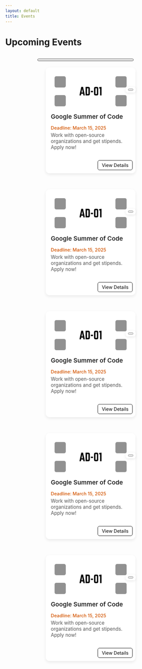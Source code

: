 ```yaml
---
layout: default
title: Events
---
```


<!-- <meta charset="UTF-8">
  <meta name="viewport" content="width=device-width, initial-scale=1.0">
  <link rel="stylesheet" href="https://cdnjs.cloudflare.com/ajax/libs/font-awesome/6.5.0/css/all.min.css?" />
  <link rel="stylesheet" href="/assets/css/semester.css">
  <link rel="stylesheet" href="/assets/css/subject.css">
  <link rel="stylesheet" href="/assets/css/breadcrumb.css">
  <link rel="stylesheet" href="/assets/css/content.css"> -->

<style>

  /* Container for all cards */
  .events-container {
    display: grid;
    grid-template-columns: repeat(auto-fill, 250px);
    justify-content: center;
    gap: 20px;
    padding: 5px 20px;
  }


  .event-card {
    background: #fff;
    border-radius: 12px;
    padding: 16px;
    box-shadow: 0 4px 8px rgba(0, 0, 0, 0.1);
    margin: 12px 0;
    display: flex;
    flex-direction: column;
    gap: 8px;
    transition: transform 0.2s ease, box-shadow 0.2s ease;
    width: 100%;
    height: 300px;
  }

  .event-card:hover {
    transform: translateY(-3px);
    box-shadow: 0 6px 12px rgba(0, 0, 0, 0.15);
  }

  .event-title {
    font-size: 1.1rem;
    font-weight: 600;
    color: #333;
    margin: 0;
  }

  .event-date {
    font-size: 0.9rem;
    color: #777;
    margin: 0;
  }

  .event-desc {
    font-size: 0.95rem;
    color: #555;
    margin: 0 0 8px 0;
  }

  .event-btn {
    align-self: flex-start;
    background: #ffffff;
    color: #000000;
    text-decoration: none;
    padding: 6px 12px;
    border-radius: 6px;
    font-size: 0.9rem;
    transition: background 0.2s ease;
    position: absolute;
    right: 9px;
    bottom: 10px;
    border: 1px solid black;
  }

  .event-btn1 {
    align-self: flex-start;
    background: #ffffff;
    color: #000000;
    text-decoration: none;
    padding: 6px 12px;
    border-radius: 6px;
    font-size: 0.9rem;
    transition: background 0.2s ease;
    position: absolute;
    right: 9px;
    bottom: 50px;
    border: 1px solid black;
  }

  .event-btn:hover {
    background: #000000;
    color: #ffffff;
  }

  .event-card {
    background: #fff;
    border-radius: 12px;
    box-shadow: 0 4px 10px rgba(0, 0, 0, 0.08);
    padding: 16px;
    position: relative;
    margin: 15px 0;
    transition: transform 0.2s ease, box-shadow 0.2s ease;
  }

  .event-card:hover {
    transform: translateY(-3px);
    box-shadow: 0 6px 14px rgba(0, 0, 0, 0.12);
  }

  .event-title {
    font-size: 1.2rem;
    font-weight: 600;
    margin-bottom: 15px;
    color: #222;
  }

  .event-desc {
    font-size: 0.95rem;
    color: #555;
    margin-bottom: 10px;
  }

  .event-date {
    font-size: 0.9rem;
    font-weight: 500;
    color: #d35400;
    margin-bottom: 5px;
    /* Leaves space for buttons */
  }

  .card-actions {
    position: absolute;
    bottom: 12px;
    left: 16px;
    right: 16px;
    display: flex;
    justify-content: space-between;
  }

  .btn-open,
  .btn-share {
    background: #007bff;
    color: #fff;
    padding: 8px 14px;
    font-size: 0.85rem;
    border: none;
    border-radius: 6px;
    cursor: pointer;
    text-decoration: none;
    transition: background 0.2s ease;
  }

  .btn-open:hover {
    background: #0056b3;
  }

  .btn-share {
    background: #28a745;
  }

  .btn-share:hover {
    background: #1e7e34;
  }

  .share-group {
    position: absolute;
    right: -1px;
    bottom: 253px;
    display: flex;
    gap: 6px;
    background: rgba(255, 255, 255, 0.9);
    padding: 6px 8px;
    border-radius: 8px;
    box-shadow: 0 2px 8px rgba(0, 0, 0, 0.1);
    z-index: 2;
  }

  .main-content {
    padding: 75px 70px 80px 10px;
}

  @media (max-width: 677px) {
    .events-container {
      gap: 0px;
      grid-template-columns: repeat(auto-fill, 350px);
    }

        .main-content {
        padding: 80px 10px 80px 10px;
    }

  }
</style>


  <h1>Upcoming Events</h1><br>


  <center><div class='onesignal-customlink-container' style="border: 1px solid; border-radius: 15px; padding-top: 5px; width: 300px;"></div></center>


  <div class="events-container">
    <div class="event-card">
    <img class="event-thumb" src="/assets/images/1.png" alt="Event Thumbnail">
    <div class="event-info">
      <h3 class="event-title">Google Summer of Code</h3>
      <p class="event-date">Deadline: March 15, 2025</p>
      <p class="event-desc">Work with open-source organizations and get stipends. Apply now!</p>
    </div>
    <a href="https://summerofcode.withgoogle.com/" target="_blank" class="event-btn">View Details</a>
    <div class="share-group">
      <button class="share-btn" data-url="#" title="Share Link">
        <i class="fa-solid fa-arrow-up-from-bracket"></i>
      </button>
    </div>
  </div>

  <div class="event-card">
    <img class="event-thumb" src="/assets/images/1.png" alt="Event Thumbnail">
    <div class="event-info">
      <h3 class="event-title">Google Summer of Code</h3>
      <p class="event-date">Deadline: March 15, 2025</p>
      <p class="event-desc">Work with open-source organizations and get stipends. Apply now!</p>
    </div>
    <a href="https://summerofcode.withgoogle.com/" target="_blank" class="event-btn">View Details</a>
    <div class="share-group">
      <button class="share-btn" data-url="#" title="Share Link">
        <i class="fa-solid fa-arrow-up-from-bracket"></i>
      </button>
    </div>
  </div>

  <div class="event-card">
    <img class="event-thumb" src="/assets/images/1.png" alt="Event Thumbnail">
    <div class="event-info">
      <h3 class="event-title">Google Summer of Code</h3>
      <p class="event-date">Deadline: March 15, 2025</p>
      <p class="event-desc">Work with open-source organizations and get stipends. Apply now!</p>
    </div>
    <a href="https://summerofcode.withgoogle.com/" target="_blank" class="event-btn">View Details</a>
    <div class="share-group">
      <button class="share-btn" data-url="#" title="Share Link">
        <i class="fa-solid fa-arrow-up-from-bracket"></i>
      </button>
    </div>
  </div>

  <div class="event-card">
    <img class="event-thumb" src="/assets/images/1.png" alt="Event Thumbnail">
    <div class="event-info">
      <h3 class="event-title">Google Summer of Code</h3>
      <p class="event-date">Deadline: March 15, 2025</p>
      <p class="event-desc">Work with open-source organizations and get stipends. Apply now!</p>
    </div>
    <a href="https://summerofcode.withgoogle.com/" target="_blank" class="event-btn">View Details</a>
    <div class="share-group">
      <button class="share-btn" data-url="#" title="Share Link">
        <i class="fa-solid fa-arrow-up-from-bracket"></i>
      </button>
    </div>
  </div>

  <div class="event-card">
    <img class="event-thumb" src="/assets/images/1.png" alt="Event Thumbnail">
    <div class="event-info">
      <h3 class="event-title">Google Summer of Code</h3>
      <p class="event-date">Deadline: March 15, 2025</p>
      <p class="event-desc">Work with open-source organizations and get stipends. Apply now!</p>
    </div>
    <a href="https://summerofcode.withgoogle.com/" target="_blank" class="event-btn">View Details</a>
    <div class="share-group">
      <button class="share-btn" data-url="#" title="Share Link">
        <i class="fa-solid fa-arrow-up-from-bracket"></i>
      </button>
    </div>
  </div>

  </div>


  <script>
document.addEventListener("DOMContentLoaded", function () {
  document.querySelectorAll(".share-btn").forEach(btn => {
    btn.addEventListener("click", () => {
      const shareUrl = window.location.origin + btn.getAttribute("data-url");

      if (navigator.share) {
        navigator.share({
          title: "Check this new upcoming event",
          text: "Pune University:",
          url: shareUrl
        }).catch(err => console.error("Sharing failed:", err));
      } else {
        navigator.clipboard.writeText(shareUrl)
          .then(() => alert("Link copied to clipboard!"))
          .catch(() => alert("Failed to copy link"));
      }
    });
  });
});
</script>
